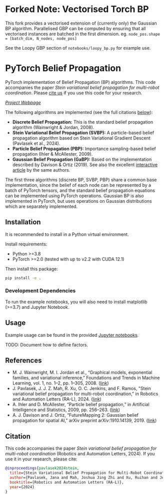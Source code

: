 # Forked Note: Vectorised Torch BP
This fork provides a vectorised extension of (currently only) the Gaussian BP algorithm. 
Parallelised GBP can be computed by ensuring that all vectorised instances are batched in the first dimension. eg. `node_pos.shape = [batch_dim, N_nodes, node_pos]`

See the Loopy GBP section of `notebooks/loopy_bp.py` for example use.

# PyTorch Belief Propagation

PyTorch implementation of Belief Propagation (BP) algorithms. This code accompanies the paper *Stein variational belief propagation for multi-robot coordination*. Please [cite us](#citation) if you use this code for your research.

[*Project Webpage*](https://progress.eecs.umich.edu/projects/stein-bp/)

The following algorithms are implemented (see the full citations [below](#references)):
* **Discrete Belief Propagation:** This is the standard belief propagation algorithm (Wainwright & Jordan, 2008).
* **Stein Variational Belief Propagation (SVBP):** A particle-based belief propagation algorithm based on Stein Variational Gradient Descent (Pavlasek et al., 2024).
* **Particle Belief Propagation (PBP):** Importance sampling-based belief propagation (Ihler & McAllester, 2009).
* **Gaussian Belief Propagation (GaBP):** Based on the implementation described by Davison & Ortiz (2019). See also the excellent [interactive article](https://gaussianbp.github.io/) by the same authors.

The first three algorithms (discrete BP, SVBP, PBP) share a common base implementation, since the belief of each node can be represented by a batch of PyTorch tensors, and the standard belief propagation equations can be implemented using PyTorch operations. Gaussian BP is also implemented in PyTorch, but uses operations on Gaussian distributions which are separately implemented.

## Installation

It is recommended to install in a Python virtual environment.

Install requirements:
* Python >=3.8
* PyTorch >=2.0 (tested with up to v2.2 with CUDA 12.1)

Then install this package:
```bash
pip install -e .
```

### Development Dependencies

To run the example notebooks, you will also need to install matplotlib (>=3.7) and Jupyter Notebook.

## Usage

Example usage can be found in the provided [Jupyter notebooks](notebooks/).

TODO: Document how to define factors.

## References

* M. J. Wainwright, M. I. Jordan et al., “Graphical models, exponential families, and variational inference,” Foundations and Trends in Machine Learning, vol. 1, no. 1–2, pp. 1–305, 2008. ([link](https://people.eecs.berkeley.edu/~wainwrig/Papers/WaiJor08_FTML.pdf))
* J. Pavlasek, J. J. Z. Mah, R. Xu, O. C. Jenkins, and F. Ramos, "Stein variational belief propagation for multi-robot coordination," in Robotics and Automation Letters (RA-L), 2024. ([link](https://arxiv.org/abs/2311.16916))
* A. Ihler and D. McAllester, “Particle belief propagation,” in Artificial Intelligence and Statistics, 2009, pp. 256–263. ([link](https://proceedings.mlr.press/v5/ihler09a.html))
* A. J. Davison and J. Ortiz, “FutureMapping 2: Gaussian belief propagation for spatial AI,” arXiv preprint arXiv:1910.14139, 2019. ([link](https://arxiv.org/abs/1910.14139))

## Citation

This code accompanies the paper *Stein variational belief propagation for multi-robot coordination* (Robotics and Automation Letters, 2024). If you use it in your research, please cite:
```bibtex
@inproceedings{pavlasek2024stein,
  title={Stein Variational Belief Propagation for Multi-Robot Coordination},
  author={Pavlasek, Jana and Mah, Joshua Jing Zhi and Xu, Ruihan and Jenkins, Odest Chadwicke and Ramos, Fabio},
  booktitle={Robotics and Automation Letters (RA-L)},
  year={2024}
}
```
